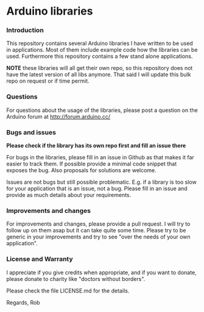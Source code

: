 # Arduino libraries

### Introduction
This repository contains several Arduino libraries I have written to be used in applications. 
Most of them include example code how the libraries can be used. 
Furthermore this repository contains a few stand alone applications.

**NOTE** these libraries will all get their own repo, so this repository
does not have the latest version of all libs anymore. That said I will update
this bulk repo on request or if time permit.

### Questions
For questions about the usage of the libraries, please post a question on the Arduino 
forum at http://forum.arduino.cc/

### Bugs and issues
**Please check if the library has its own repo first and fill an issue there**

For bugs in the libraries, please fill in an issue in Github as that makes it 
far easier to track them. If possible provide a minimal code snippet that exposes 
the bug. Also proposals for solutions are welcome.

Issues are not bugs but still possible problematic. E.g. if a library is too slow 
for your application that is an issue, not a bug. Please fill in an issue and provide
as much details about your requirements.

### Improvements and changes
For improvements and changes, please provide a pull request. I will try to follow up on them
asap but it can take quite some time. Please try to be generic in your improvements and try to 
see "over the needs of your own application".

### License and Warranty
I appreciate if you give credits when appropriate, and if you want to donate, please
donate to charity like "doctors without borders".

Please check the file LICENSE.md for the details.


Regards,
Rob

